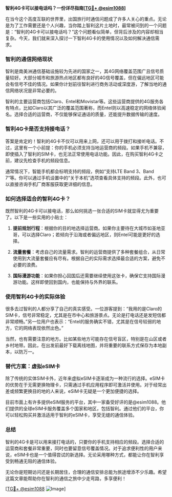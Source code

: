 **智利4G卡可以接电话吗？一份详尽指南[[TG💪+ @esim1088](https://t.me/s/esim1088)]**

在当今这个高度互联的世界里，出国旅行时通信问题成了许多人关心的重点。无论是为了工作需要还是个人兴趣，当你踏上智利这片土地时，最常被问到的一个问题是：“智利的4G卡可以接电话吗？”这个问题看似简单，但背后涉及的内容却相当复杂。今天，我们就来深入探讨一下智利4G卡的使用情况以及如何解决通信需求。

### 智利的通信网络现状

智利是南美洲通信基础设施较为先进的国家之一，其4G网络覆盖范围广且信号质量较好。大部分城市和旅游热点地区都有良好的4G信号覆盖，但在偏远地区可能会有信号不佳的情况。如果你计划前往智利进行商务活动或深度游，了解当地的通信网络状况是非常必要的。

智利的主要运营商包括Claro、Entel和Movistar等。这些运营商提供的4G服务各有特点，比如Claro以其广泛的覆盖范围著称，而Entel则以高速稳定的网络体验闻名。选择合适的运营商，不仅能够保证通话的质量，还能提升数据传输的速度。

### 智利4G卡是否支持接电话？

答案是肯定的！智利的4G卡不仅可以用来上网，还可以用于拨打和接听电话。不过，这里有一个小前提：你的手机必须支持当地运营商的频段。如果手机不兼容，即使插入了智利的SIM卡，也无法正常使用电话功能。因此，在购买智利4G卡之前，建议先检查手机的频段信息。

通常情况下，智能手机都会标明支持的频段，例如“支持LTE Band 3、Band 7”等。你可以通过手机设置中的“关于本机”选项查看具体支持的频段。此外，也可以直接咨询手机厂商客服获取更详细的信息。

### 如何选择适合的智利4G卡？

既然智利的4G卡可以接电话，那么如何挑选一张合适的SIM卡就显得尤为重要了。以下是一些实用的小贴士：

1. **提前规划行程**：根据你的目的地选择运营商。如果你主要待在大城市如圣地亚哥，可以选择Claro；若倾向于沿海或者偏远地区，则Entel可能是更好的选择。
   
2. **流量套餐**：考虑自己的流量需求。智利的运营商提供了多种套餐组合，从日常使用到大流量套餐应有尽有。根据自己的实际需求选择最合适的方案，避免不必要的浪费。

3. **国际漫游功能**：如果你担心回国后还需要继续使用这张卡，确保它支持国际漫游功能。这样即使回到国内，也能保持与外界的联系。

### 使用智利4G卡的实际体验

很多去过智利的人都分享了自己的真实感受。一位游客提到：“我用的是Claro的SIM卡，信号非常稳定，尤其是在市中心和旅游景点。无论是打电话还是发短信都非常顺畅。”另一位用户也表示：“Entel的服务确实不错，尤其是在信号较弱的地方，它的网络表现依然出色。”

当然，也有需要注意的地方。比如某些地方可能存在信号盲区，特别是在山区或者乡村地带。因此，在出发前最好下载离线地图，并将重要的联系方式保存为本地副本，以防万一。

### 替代方案：虚拟eSIM卡

除了传统的实体SIM卡外，近年来虚拟eSIM卡逐渐成为一种流行的选择。eSIM卡的优势在于无需更换物理卡，只需通过手机应用程序即可激活并使用。对于经常出差或频繁更换目的地的人来说，eSIM卡无疑是一个更加便捷的选择。

目前市面上有许多提供eSIM服务的平台，其中一家备受好评的是@esim1088。他们提供的全球eSIM卡服务覆盖多个国家和地区，包括智利。通过他们的平台，你可以轻松购买并激活适用于智利的eSIM卡，享受无缝的通信体验。

### 总结

智利的4G卡是可以用来接打电话的，只要你的手机支持相应的频段。选择合适的运营商和套餐非常重要，同时也要留意信号覆盖情况。对于追求便利性的用户来说，eSIM卡也是一个值得尝试的新选择。无论采用哪种方式，都能让你在智利享受到畅通无阻的通信体验。

无论你是短期访问还是长期居住，合理的通信安排总能为旅途增添不少乐趣。希望这篇文章能帮助你在智利的通信之旅中少走弯路，多享便利！

[[TG💪+ @esim1088](https://t.me/s/esim1088) ![Image](https://i.postimg.cc/4NQfJmqS/Snipaste-2025-05-13-00-14-12.png)]
